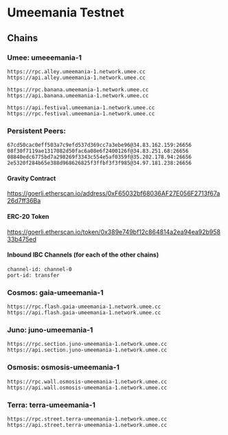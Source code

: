 # Umeemania Testnet

## Chains
### Umee: umeeemania-1
```
https://rpc.alley.umeemania-1.network.umee.cc
https://api.alley.umeemania-1.network.umee.cc

https://rpc.banana.umeemania-1.network.umee.cc
https://api.banana.umeemania-1.network.umee.cc

https://api.festival.umeemania-1.network.umee.cc
https://rpc.festival.umeemania-1.network.umee.cc
```

### Persistent Peers:
```
67cd50cac0eff503a7c9efd537d369cc7a3ebe96@34.83.162.159:26656
08f30f7119ae1317082d50fac6a08e6f2400126f@34.83.251.68:26656
08840edc6775bd7a298269f3343c554e5af0359f@35.202.178.94:26656
2e5320f284b65e388d968626825f3ffbf3f3f985@34.97.181.238:26656
```

#### Gravity Contract
https://goerli.etherscan.io/address/0xF65032bf68036AF27E056F2713f67a26d7ff36Ba

#### ERC-20 Token
https://goerli.etherscan.io/token/0x389e749bf12c864814a2ea94ea92b95833b475ed

#### Inbound IBC Channels (for each of the other chains)
```
channel-id: channel-0
port-id: transfer
```

### Cosmos: gaia-umeemania-1
```
https://rpc.flash.gaia-umeemania-1.network.umee.cc
https://api.flash.gaia-umeemania-1.network.umee.cc
```

### Juno: juno-umeemania-1
```
https://rpc.section.juno-umeemania-1.network.umee.cc
https://api.section.juno-umeemania-1.network.umee.cc
```

### Osmosis: osmosis-umeemania-1
```
https://rpc.wall.osmosis-umeemania-1.network.umee.cc
https://api.wall.osmosis-umeemania-1.network.umee.cc
```

### Terra: terra-umeemania-1
```
https://rpc.street.terra-umeemania-1.network.umee.cc
https://api.street.terra-umeemania-1.network.umee.cc
```